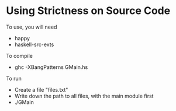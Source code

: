 Using Strictness on Source Code
==========

To use, you will need
- happy
- haskell-src-exts

To compile
- ghc -XBangPatterns GMain.hs

To run
- Create a file "files.txt"
- Write down the path to all files, with the main module first
- ./GMain